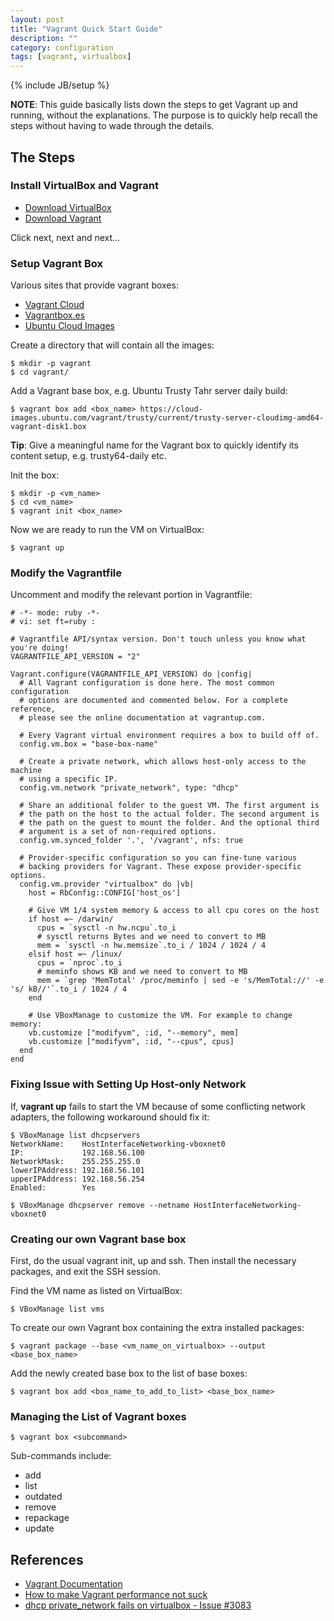 ```yaml
---
layout: post
title: "Vagrant Quick Start Guide"
description: ""
category: configuration
tags: [vagrant, virtualbox]
---
```

{% include JB/setup %}


**NOTE**: This guide basically lists down the steps to get Vagrant up and running, without the explanations. The purpose is to quickly help recall the steps without having to wade through the details.


## The Steps

### Install VirtualBox and Vagrant

* [Download VirtualBox](https://www.virtualbox.org/wiki/Downloads)
* [Download Vagrant](http://downloads.vagrantup.com)

Click next, next and next...

### Setup Vagrant Box

Various sites that provide vagrant boxes:

* [Vagrant Cloud](https://vagrantcloud.com)
* [Vagrantbox.es](http://www.vagrantbox.es)
* [Ubuntu Cloud Images](https://cloud-images.ubuntu.com/vagrant)

Create a directory that will contain all the images:

    $ mkdir -p vagrant
    $ cd vagrant/

Add a Vagrant base box, e.g. Ubuntu Trusty Tahr server daily build:

    $ vagrant box add <box_name> https://cloud-images.ubuntu.com/vagrant/trusty/current/trusty-server-cloudimg-amd64-vagrant-disk1.box

**Tip**: Give a meaningful name for the Vagrant box to quickly identify its content setup, e.g. trusty64-daily etc.

Init the box:

    $ mkdir -p <vm_name>
    $ cd <vm_name>
    $ vagrant init <box_name>

Now we are ready to run the VM on VirtualBox:

    $ vagrant up


### Modify the Vagrantfile

Uncomment and modify the relevant portion in Vagrantfile:

    # -*- mode: ruby -*-
    # vi: set ft=ruby :

    # Vagrantfile API/syntax version. Don't touch unless you know what you're doing!
    VAGRANTFILE_API_VERSION = "2"

    Vagrant.configure(VAGRANTFILE_API_VERSION) do |config|
      # All Vagrant configuration is done here. The most common configuration
      # options are documented and commented below. For a complete reference,
      # please see the online documentation at vagrantup.com.

      # Every Vagrant virtual environment requires a box to build off of.
      config.vm.box = "base-box-name"

      # Create a private network, which allows host-only access to the machine
      # using a specific IP.
      config.vm.network "private_network", type: "dhcp"

      # Share an additional folder to the guest VM. The first argument is
      # the path on the host to the actual folder. The second argument is
      # the path on the guest to mount the folder. And the optional third
      # argument is a set of non-required options.
      config.vm.synced_folder '.', '/vagrant', nfs: true

      # Provider-specific configuration so you can fine-tune various
      # backing providers for Vagrant. These expose provider-specific options.
      config.vm.provider "virtualbox" do |vb|
        host = RbConfig::CONFIG['host_os']

        # Give VM 1/4 system memory & access to all cpu cores on the host
        if host =~ /darwin/
          cpus = `sysctl -n hw.ncpu`.to_i
          # sysctl returns Bytes and we need to convert to MB
          mem = `sysctl -n hw.memsize`.to_i / 1024 / 1024 / 4
        elsif host =~ /linux/
          cpus = `nproc`.to_i
          # meminfo shows KB and we need to convert to MB
          mem = `grep 'MemTotal' /proc/meminfo | sed -e 's/MemTotal://' -e 's/ kB//'`.to_i / 1024 / 4
        end
          
        # Use VBoxManage to customize the VM. For example to change memory:
        vb.customize ["modifyvm", :id, "--memory", mem]
        vb.customize ["modifyvm", :id, "--cpus", cpus]
      end
    end

### Fixing Issue with Setting Up Host-only Network

If, **vagrant up** fails to start the VM because of some conflicting network adapters, the following workaround should fix it:

    $ VBoxManage list dhcpservers
    NetworkName:    HostInterfaceNetworking-vboxnet0
    IP:             192.168.56.100
    NetworkMask:    255.255.255.0
    lowerIPAddress: 192.168.56.101
    upperIPAddress: 192.168.56.254
    Enabled:        Yes

    $ VBoxManage dhcpserver remove --netname HostInterfaceNetworking-vboxnet0

### Creating our own Vagrant base box

First, do the usual vagrant init, up and ssh. Then install the necessary packages, and exit the SSH session.

Find the VM name as listed on VirtualBox:

    $ VBoxManage list vms

To create our own Vagrant box containing the extra installed packages:

    $ vagrant package --base <vm_name_on_virtualbox> --output <base_box_name>

Add the newly created base box to the list of base boxes:

    $ vagrant box add <box_name_to_add_to_list> <base_box_name>

### Managing the List of Vagrant boxes

    $ vagrant box <subcommand>

Sub-commands include:

* add
* list
* outdated
* remove
* repackage
* update


## References

* [Vagrant Documentation](http://docs.vagrantup.com)
* [How to make Vagrant performance not suck](http://www.stefanwrobel.com/how-to-make-vagrant-performance-not-suck)
* [dhcp private_network fails on virtualbox - Issue #3083](https://github.com/mitchellh/vagrant/issues/3083)
